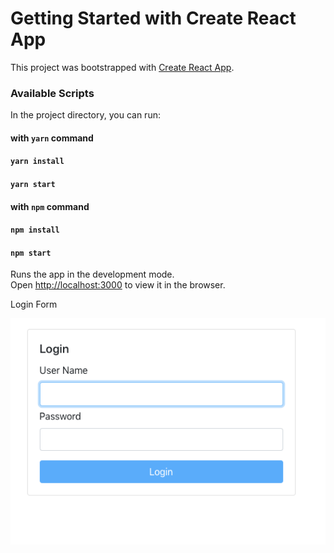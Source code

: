 # Getting Started with Create React App

This project was bootstrapped with [Create React App](https://github.com/facebook/create-react-app).

### Available Scripts

In the project directory, you can run:
#### with `yarn` command
#### `yarn install`
#### `yarn start`

#### with `npm` command
#### `npm install`
#### `npm start`
Runs the app in the development mode.<br />
Open [http://localhost:3000](http://localhost:3000) to view it in the browser.

Login Form

![Signature](https://github.com/PrabhunathY/react-list-sample/blob/master/docs/react-login-ui.png "React Login UI Form")

